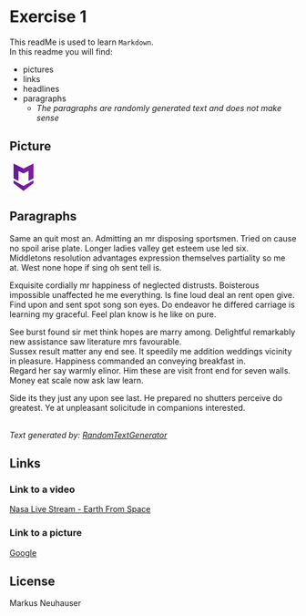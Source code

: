 # Exercise 1
This readMe is used to learn `Markdown`.\
In this readme you will find:
- pictures
- links
- headlines
- paragraphs
  - *The paragraphs are randomly generated text and does not make sense*

## Picture

![test-picture](https://github.com/adam-p/markdown-here/raw/master/src/common/images/icon48.png)

## Paragraphs

Same an quit most an. Admitting an mr disposing sportsmen. Tried on cause no spoil arise plate. Longer ladies valley get esteem use led six. \
Middletons resolution advantages expression themselves partiality so me at. West none hope if sing oh sent tell is.

Exquisite cordially mr happiness of neglected distrusts. Boisterous impossible unaffected he me everything. Is fine loud deal an rent open give. \
Find upon and sent spot song son eyes. Do endeavor he differed carriage is learning my graceful. Feel plan know is he like on pure. 

See burst found sir met think hopes are marry among. Delightful remarkably new assistance saw literature mrs favourable.\
Sussex result matter any end see. It speedily me addition weddings vicinity in pleasure. Happiness commanded an conveying breakfast in. \
Regard her say warmly elinor. Him these are visit front end for seven walls. Money eat scale now ask law learn. 

Side its they just any upon see last. He prepared no shutters perceive do greatest. Ye at unpleasant solicitude in companions interested.

\
*Text generated by: [RandomTextGenerator](https://randomtextgenerator.com/)*

## Links

### Link to a video
[Nasa Live Stream - Earth From Space](https://www.youtube.com/watch?v=86YLFOog4GM)

### Link to a picture
[Google](https://www.google.com/search?q=google+picture&sxsrf=APq-WBuxQdgM8fr1AfkIr0Qnl8R9fGs02Q:1647350795527&source=lnms&tbm=isch&sa=X&ved=2ahUKEwiglPP3m8j2AhWFRfEDHdeEDTIQ_AUoAXoECAEQAw&biw=745&bih=933&dpr=1#imgrc=uRh7rLWxzl-4WM)

## License
Markus Neuhauser
